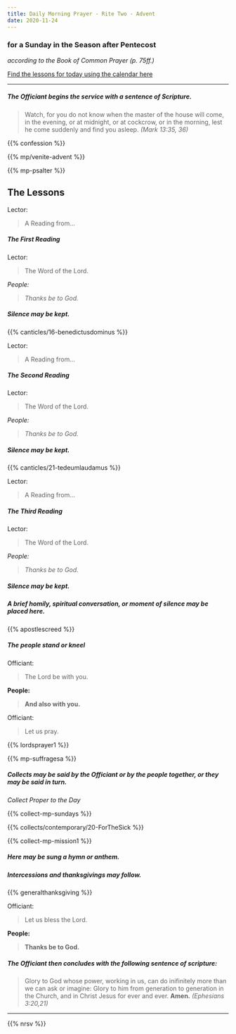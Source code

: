 ```yaml
---
title: Daily Morning Prayer - Rite Two - Advent
date: 2020-11-24
---
```

### for a Sunday in the Season after Pentecost
_according to the Book of Common Prayer (p. 75ff.)_

[Find the lessons for today using the calendar here](https://lectionarypage.net/)

------------

##### The Officiant begins the service with a sentence of Scripture.

> Watch, for you do not know when the master of the house will come, in the evening, or at midnight, or at cockcrow, or in the morning, lest he come suddenly and find you asleep. _(Mark 13:35, 36)_

{{% confession %}}

{{% mp/venite-advent %}}

{{% mp-psalter %}}


## The Lessons
Lector:
> A Reading from...

##### The First Reading

Lector:
> The Word of the Lord.

*People:*
> *Thanks be to God.*

##### Silence may be kept.

{{% canticles/16-benedictusdominus %}}

Lector:
> A Reading from...

##### The Second  Reading

Lector:
> The Word of the Lord.

*People:*
> *Thanks be to God.*

##### Silence may be kept.

{{% canticles/21-tedeumlaudamus %}}

Lector:
> A Reading from...

##### The Third Reading

Lector:
> The Word of the Lord.

*People:*
> *Thanks be to God.*

##### Silence may be kept.

##### A brief homily, spiritual conversation, or moment of silence may be placed here.

{{% apostlescreed %}}


##### The people stand or kneel
Officiant:
> The Lord be with you.

**People:**
> **And also with you.**

Officiant:
> Let us pray.

{{% lordsprayer1 %}}

{{% mp-suffragesa %}}

##### Collects may be said by the Officiant or by the people together, or they may be said in turn.

_Collect Proper to the Day_

{{% collect-mp-sundays %}}

{{% collects/contemporary/20-ForTheSick %}}

{{% collect-mp-mission1 %}}

##### Here may be sung a hymn or anthem.

##### Intercessions and thanksgivings may follow.

{{% generalthanksgiving %}}

Officiant:
> Let us bless the Lord.

**People:**
> **Thanks be to God.**

##### The Officiant then concludes with the following sentence of scripture:
> Glory to God whose power, working in us, can do inifinitely more than we can ask or imagine: Glory to him from generation to generation in the Church, and in Christ Jesus for ever and ever. **Amen.** _(Ephesians 3:20,21)_

--------------

{{% nrsv %}}
